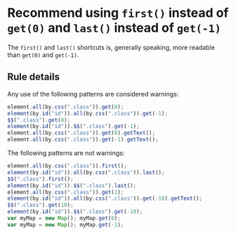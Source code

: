 # Recommend using `first()` instead of `get(0)` and `last()` instead of `get(-1)`

The `first()` and `last()` shortcuts is, generally speaking, more readable than `get(0)` and `get(-1)`.

## Rule details

Any use of the following patterns are considered warnings:

```js
element.all(by.css(".class")).get(0);
element(by.id("id")).all(by.css(".class")).get(-1);
$$(".class").get(0);
element(by.id("id")).$$(".class").get(-1);
element.all(by.css(".class")).get(0).getText();
element.all(by.css(".class")).get(-1).getText();
```

The following patterns are not warnings:

```js
element.all(by.css(".class")).first();
element(by.id("id")).all(by.css(".class")).last();
$$(".class").first();
element(by.id("id")).$$(".class").last();
element.all(by.css(".class")).get(1);
element(by.id("id")).all(by.css(".class")).get(-10).getText();
$$(".class").get(10);
element(by.id("id")).$$(".class").get(-10);
var myMap = new Map(); myMap.get(0);
var myMap = new Map(); myMap.get(-1);
```
